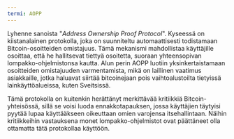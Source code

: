 ```yaml
---
termi: AOPP
---
```


Lyhenne sanoista "*Address Ownership Proof Protocol*". Kyseessä on kiistanalainen protokolla, joka on suunniteltu automaattisesti todistamaan Bitcoin-osoitteiden omistajuus. Tämä mekanismi mahdollistaa käyttäjille osoittaa, että he hallitsevat tiettyä osoitetta, suoraan yhteensopivan lompakko-ohjelmistonsa kautta. Alun perin AOPP luotiin yksinkertaistamaan osoitteiden omistajuuden varmentamista, mikä on laillinen vaatimus asiakkaille, jotka haluavat siirtää bitcoinejaan pois vaihtoalustoilta tietyissä lainkäyttöalueissa, kuten Sveitsissä.

Tämä protokolla on kuitenkin herättänyt merkittävää kritiikkiä Bitcoin-yhteisössä, sillä se voisi luoda ennakkotapauksen, jossa käyttäjien täytyisi pyytää lupaa käyttääkseen oikeuttaan omien varojensa itsehallintaan. Näihin kritiikkeihin vastauksena monet lompakko-ohjelmistot ovat päättäneet olla ottamatta tätä protokollaa käyttöön.